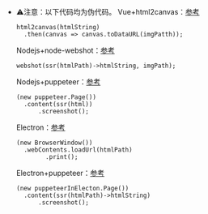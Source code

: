 - ⚠️注意：以下代码均为伪代码。
  Vue+html2canvas：[参考](https://github.com/niklasvh/html2canvas)
  ```
  html2canvas(htmlString)
  	.then(canvas => canvas.toDataURL(imgPatth));
  ```
  Nodejs+node-webshot：[参考](https://github.com/brenden/node-webshot)
  ```
  webshot(ssr(htmlPath)->htmlString, imgPath);
  ```
  Nodejs+puppeteer：[参考](https://pptr.dev/api/puppeteer.page.screenshot)
  ```
  (new puppeteer.Page())
  	.content(ssr(html))
      	.screenshot();
  ```
  Electron：[参考](https://www.geeksforgeeks.org/printing-in-electronjs/)
  ```
  (new BrowserWindow())
  	.webContents.loadUrl(htmlPath)
          .print();
  ```
  Electron+puppeteer：[参考](https://www.npmjs.com/package/puppeteer-in-electron)
  ```
  (new puppeteerInElecton.Page())
  	.content(ssr(htmlPath)->htmlString)
      	.screenshot();
  ```